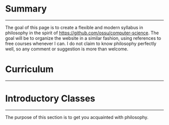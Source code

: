 # Summary
---
The goal of this page is to create a flexible and modern syllabus in philosophy in the spirit of https://github.com/ossu/computer-science. The goal will be to organize the website in a similar fashion, using references to free courses whenever I can. I do not claim to know philosophy perfectly well, so any comment or suggestion is more than welcome.

# Curriculum
---

# Introductory Classes
---

The purpose of this section is to get you acquainted with philosophy.
